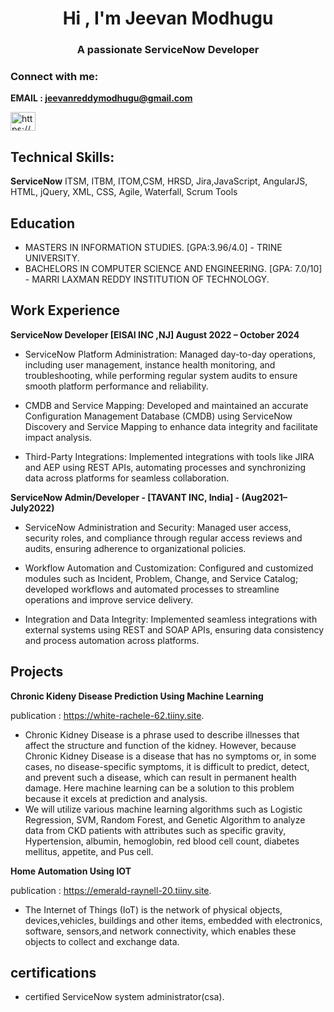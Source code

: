 <h1 align="center">Hi , I'm Jeevan Modhugu</h1>
<h3 align="center">A passionate ServiceNow Developer</h3>



<h3 align="left">Connect with me:</h3>

**EMAIL : jeevanreddymodhugu@gmail.com**

<p align="left">
<a href="https://linkedin.com/in/https://www.linkedin.com/in/jeevan-reddy-491819210/" target="blank"><img align="center" src="https://raw.githubusercontent.com/rahuldkjain/github-profile-readme-generator/master/src/images/icons/Social/linked-in-alt.svg" alt="https://www.linkedin.com/in/jeevan-reddy-491819210/" height="30" width="40" /></a>
</p>



## Technical Skills: 
**ServiceNow** ITSM, ITBM, ITOM,CSM, HRSD, Jira,JavaScript, AngularJS, HTML, jQuery, XML, CSS, Agile, Waterfall, Scrum Tools 

## Education
- MASTERS IN INFORMATION STUDIES.    [GPA:3.96/4.0] -   TRINE UNIVERSITY.
- BACHELORS IN COMPUTER SCIENCE AND ENGINEERING.   [GPA: 7.0/10] -  MARRI LAXMAN REDDY INSTITUTION OF TECHNOLOGY. 

## Work Experience

**ServiceNow Developer [EISAI INC ,NJ] August 2022 – October 2024**

- ServiceNow Platform Administration: Managed day-to-day operations, including user management, instance health monitoring, and troubleshooting, while performing regular system audits to ensure smooth platform performance and reliability.

- CMDB and Service Mapping: Developed and maintained an accurate Configuration Management Database (CMDB) using ServiceNow Discovery and Service Mapping to enhance data integrity and facilitate impact analysis.

- Third-Party Integrations: Implemented integrations with tools like JIRA and AEP using REST APIs, automating processes and synchronizing data across platforms for seamless collaboration.



**ServiceNow Admin/Developer - [TAVANT INC, India] - (Aug2021–July2022)** 


- ServiceNow Administration and Security: Managed user access, security roles, and compliance through regular access reviews and audits, ensuring adherence to organizational policies.

- Workflow Automation and Customization: Configured and customized modules such as Incident, Problem, Change, and Service Catalog; developed workflows and automated processes to streamline operations and improve service delivery.

- Integration and Data Integrity: Implemented seamless integrations with external systems using REST and SOAP APIs, ensuring data consistency and process automation across platforms.


## Projects
**Chronic Kideny Disease Prediction Using Machine Learning**

publication : https://white-rachele-62.tiiny.site.

- Chronic Kidney Disease is a phrase used to describe illnesses that affect the structure and function of the kidney. However, because Chronic Kidney Disease is a disease that has no symptoms or, in some cases, no disease-specific symptoms, it is difficult to predict, detect, and prevent such a disease, which can result in permanent health damage. Here machine learning can be a solution to this problem because it excels at prediction and analysis.
- We will utilize various machine learning algorithms such as Logistic Regression, SVM, Random Forest, and Genetic Algorithm to analyze data from CKD patients with attributes such as specific gravity, Hypertension, albumin, hemoglobin, red blood cell count, diabetes mellitus, appetite, and Pus cell.

**Home Automation Using IOT**

publication : https://emerald-raynell-20.tiiny.site.

- The Internet of Things (IoT) is the network of physical objects, devices,vehicles, buildings and other items, embedded with electronics, software, sensors,and network connectivity, which enables these objects to collect and exchange data.

## certifications
- certified ServiceNow system administrator(csa).


